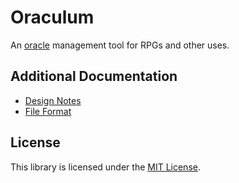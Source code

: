 # Oraculum
An [oracle](https://rpgmuseum.fandom.com/wiki/Oracle) management tool for RPGs and other uses.

## Additional Documentation
* [Design Notes](Doc/Design.md)
* [File Format](Doc/File%20Format.md)

## License
This library is licensed under the [MIT License](LICENSE.md).
